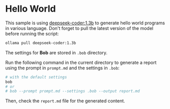 # Hello World


This sample is using [deepseek-coder:1.3b](https://ollama.com/library/deepseek-coder:1.3b) to generate hello world programs in various language. 
Don't forget to pull the latest version of the model before running the script:

```bash
ollama pull deepseek-coder:1.3b
```

The settings for **Bob** are stored in `.bob` directory.

Run the following command in the current directory to generate a report using the prompt in `prompt.md` and the settings in `.bob`:

```bash
# with the default settings
bob
# or
# bob --prompt prompt.md --settings .bob --output report.md
```

Then, check the `report.md` file for the generated content.

